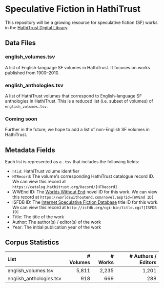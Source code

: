 Speculative Fiction in HathiTrust
=================================
This repository will be a growing resource for speculative fiction (SF) works
in the [HathiTrust Digital Library](https://www.hathitrust.org).

Data Files
---------
### english_volumes.tsv
A list of English-language SF volumes in HathiTrust. It focuses on works published from 1900&ndash;2010.

### english_anthologies.tsv
A list of HathiTrust volumes that correspond to English-language SF anthologies in HathiTrust.
This is a reduced list (i.e. subset of volumes) of `english_volumes.tsv`.

### Coming soon
Further in the future, we hope to add a list of non-English SF volumes in HathiTrust.

Metadata Fields
---------------
Each list is represented as a `.tsv` that includes the following fields:
- `htid`: HathiTrust volume identifier
- `HTRecord`: The volume's corresponding HathiTrust catalogue record ID. We can view
this record at `https://catalog.hathitrust.org/Record/[HTRecord]`
- WWEnd ID: The [Worlds Without End](https://worldswithoutend.com) novel ID for
this work. We can view this record at
`https://worldswithoutend.com/novel.asp?id=[WWEnd ID]`
- ISFDB ID: The [Internet Speculative Fiction Database](http://isfdb.org)
title ID for this work. We can view this record at
`http://isfdb.org/cgi-bin/title.cgi?[ISFDB ID]`  
- Title: The title of the work
- Author: The author(s) / editor(s) of the work
- Year: The initial publication year of the work

Corpus Statistics
-----------------

| List | # Volumes | # Works | # Authors / Editors |
|:- | -: | -: | -: |
| english_volumes.tsv | 5,811 | 2,235 | 1,201 |
| english_anthologies.tsv | 918 | 669 | 288 |
